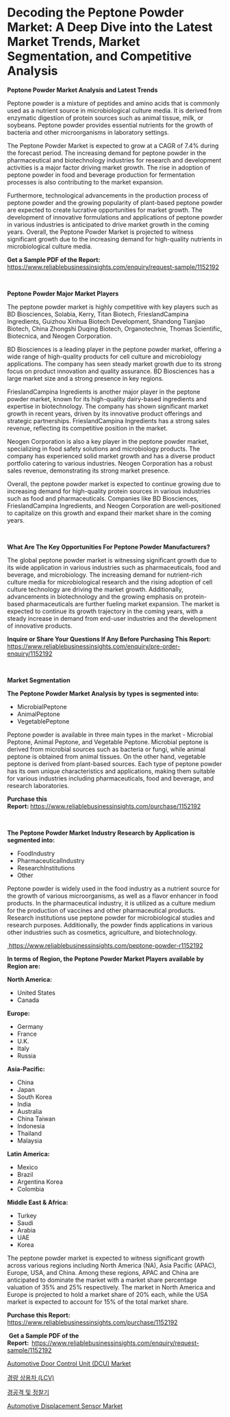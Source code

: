 <p><h1>Decoding the Peptone Powder Market: A Deep Dive into the Latest Market Trends, Market Segmentation, and Competitive Analysis</h1></p><p><strong>Peptone Powder Market Analysis and Latest Trends</strong></p>
<p><p>Peptone powder is a mixture of peptides and amino acids that is commonly used as a nutrient source in microbiological culture media. It is derived from enzymatic digestion of protein sources such as animal tissue, milk, or soybeans. Peptone powder provides essential nutrients for the growth of bacteria and other microorganisms in laboratory settings.</p><p>The Peptone Powder Market is expected to grow at a CAGR of 7.4% during the forecast period. The increasing demand for peptone powder in the pharmaceutical and biotechnology industries for research and development activities is a major factor driving market growth. The rise in adoption of peptone powder in food and beverage production for fermentation processes is also contributing to the market expansion.</p><p>Furthermore, technological advancements in the production process of peptone powder and the growing popularity of plant-based peptone powder are expected to create lucrative opportunities for market growth. The development of innovative formulations and applications of peptone powder in various industries is anticipated to drive market growth in the coming years. Overall, the Peptone Powder Market is projected to witness significant growth due to the increasing demand for high-quality nutrients in microbiological culture media.</p></p>
<p><strong>Get a Sample PDF of the Report:&nbsp;</strong> <a href="https://www.reliablebusinessinsights.com/enquiry/request-sample/1152192">https://www.reliablebusinessinsights.com/enquiry/request-sample/1152192</a></p>
<p>&nbsp;</p>
<p><strong>Peptone Powder Major Market Players</strong></p>
<p><p>The peptone powder market is highly competitive with key players such as BD Biosciences, Solabia, Kerry, Titan Biotech, FrieslandCampina Ingredients, Guizhou Xinhua Biotech Development, Shandong Tianjiao Biotech, China Zhongshi Duqing Biotech, Organotechnie, Thomas Scientific, Biotecnica, and Neogen Corporation.</p><p>BD Biosciences is a leading player in the peptone powder market, offering a wide range of high-quality products for cell culture and microbiology applications. The company has seen steady market growth due to its strong focus on product innovation and quality assurance. BD Biosciences has a large market size and a strong presence in key regions.</p><p>FrieslandCampina Ingredients is another major player in the peptone powder market, known for its high-quality dairy-based ingredients and expertise in biotechnology. The company has shown significant market growth in recent years, driven by its innovative product offerings and strategic partnerships. FrieslandCampina Ingredients has a strong sales revenue, reflecting its competitive position in the market.</p><p>Neogen Corporation is also a key player in the peptone powder market, specializing in food safety solutions and microbiology products. The company has experienced solid market growth and has a diverse product portfolio catering to various industries. Neogen Corporation has a robust sales revenue, demonstrating its strong market presence.</p><p>Overall, the peptone powder market is expected to continue growing due to increasing demand for high-quality protein sources in various industries such as food and pharmaceuticals. Companies like BD Biosciences, FrieslandCampina Ingredients, and Neogen Corporation are well-positioned to capitalize on this growth and expand their market share in the coming years.</p></p>
<p>&nbsp;</p>
<p><strong>What Are The Key Opportunities For Peptone Powder Manufacturers?</strong></p>
<p><p>The global peptone powder market is witnessing significant growth due to its wide application in various industries such as pharmaceuticals, food and beverage, and microbiology. The increasing demand for nutrient-rich culture media for microbiological research and the rising adoption of cell culture technology are driving the market growth. Additionally, advancements in biotechnology and the growing emphasis on protein-based pharmaceuticals are further fueling market expansion. The market is expected to continue its growth trajectory in the coming years, with a steady increase in demand from end-user industries and the development of innovative products.</p></p>
<p><strong>Inquire or Share Your Questions If Any Before Purchasing This Report:</strong> <a href="https://www.reliablebusinessinsights.com/enquiry/pre-order-enquiry/1152192">https://www.reliablebusinessinsights.com/enquiry/pre-order-enquiry/1152192</a></p>
<p>&nbsp;</p>
<p><strong>Market Segmentation</strong></p>
<p><strong>The Peptone Powder Market Analysis by types is segmented into:</strong></p>
<p><ul><li>MicrobialPeptone</li><li>AnimalPeptone</li><li>VegetablePeptone</li></ul></p>
<p><p>Peptone powder is available in three main types in the market - Microbial Peptone, Animal Peptone, and Vegetable Peptone. Microbial peptone is derived from microbial sources such as bacteria or fungi, while animal peptone is obtained from animal tissues. On the other hand, vegetable peptone is derived from plant-based sources. Each type of peptone powder has its own unique characteristics and applications, making them suitable for various industries including pharmaceuticals, food and beverage, and research laboratories.</p></p>
<p><strong>Purchase this Report:&nbsp;</strong><a href="https://www.reliablebusinessinsights.com/purchase/1152192">https://www.reliablebusinessinsights.com/purchase/1152192</a></p>
<p>&nbsp;</p>
<p><strong>The Peptone Powder Market Industry Research by Application is segmented into:</strong></p>
<p><ul><li>FoodIndustry</li><li>PharmaceuticalIndustry</li><li>ResearchInstitutions</li><li>Other</li></ul></p>
<p><p>Peptone powder is widely used in the food industry as a nutrient source for the growth of various microorganisms, as well as a flavor enhancer in food products. In the pharmaceutical industry, it is utilized as a culture medium for the production of vaccines and other pharmaceutical products. Research institutions use peptone powder for microbiological studies and research purposes. Additionally, the powder finds applications in various other industries such as cosmetics, agriculture, and biotechnology.</p></p>
<p><a href="https://www.reliablebusinessinsights.com/peptone-powder-r1152192">&nbsp;https://www.reliablebusinessinsights.com/peptone-powder-r1152192</a></p>
<p><strong>In terms of Region, the Peptone Powder Market Players available by Region are:</strong></p>
<p>
    <p> <strong> North America: </strong>
        <ul>
            <li>United States</li>
            <li>Canada</li>
        </ul>
        </p> 
    <p> <strong> Europe: </strong>
        <ul>
            <li>Germany</li>
            <li>France</li>
            <li>U.K.</li>
            <li>Italy</li>
            <li>Russia</li>
        </ul>
        </p> 
    <p> <strong> Asia-Pacific: </strong>
        <ul>
            <li>China</li>
            <li>Japan</li>
            <li>South Korea</li>
            <li>India</li>
            <li>Australia</li>
            <li>China Taiwan</li>
            <li>Indonesia</li>
            <li>Thailand</li>
            <li>Malaysia</li>
        </ul>
        </p> 
    <p> <strong> Latin America: </strong>
        <ul>
            <li>Mexico</li>
            <li>Brazil</li>
            <li>Argentina Korea</li>
            <li>Colombia</li>
        </ul>
        </p> 
    <p> <strong> Middle East & Africa: </strong>
        <ul>
            <li>Turkey</li>
            <li>Saudi</li>
            <li>Arabia</li>
            <li>UAE</li>
            <li>Korea</li>
        </ul>
    </p>
    </p>
<p><p>The peptone powder market is expected to witness significant growth across various regions including North America (NA), Asia Pacific (APAC), Europe, USA, and China. Among these regions, APAC and China are anticipated to dominate the market with a market share percentage valuation of 35% and 25% respectively. The market in North America and Europe is projected to hold a market share of 20% each, while the USA market is expected to account for 15% of the total market share.</p></p>
<p><strong>Purchase this Report: </strong><a href="https://www.reliablebusinessinsights.com/purchase/1152192">https://www.reliablebusinessinsights.com/purchase/1152192</a></p>
<p>&nbsp;<strong>Get a Sample PDF of the Report:&nbsp;&nbsp;</strong><a href="https://www.reliablebusinessinsights.com/enquiry/request-sample/1152192">https://www.reliablebusinessinsights.com/enquiry/request-sample/1152192</a></p>
<p><strong></strong></p>
<p><p><a href="https://github.com/LitzyGulgowski2023/Market-Research-Report-List-1/blob/main/automotive-door-control-unit-dcu-market.md">Automotive Door Control Unit (DCU) Market</a></p><p><a href="https://github.com/amuji413411/Market-Research-Report-List-1/blob/main/6766527117325.md">경량 상용차 (LCV)</a></p><p><a href="https://github.com/msujons1512/Market-Research-Report-List-1/blob/main/1246550117324.md">경공격 및 정찰기</a></p><p><a href="https://github.com/Sinjinluong3e0awx2m195k76/Market-Research-Report-List-3/blob/main/automotive-displacement-sensor-market.md">Automotive Displacement Sensor Market</a></p></p>